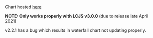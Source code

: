 
Chart hosted [here](https://niiloarction.github.io/distance-intensity-chart/)

**NOTE: Only works properly with LCJS v3.0.0** (due to release late April 2021)

v2.2.1 has a bug which results in waterfall chart not updating properly.
